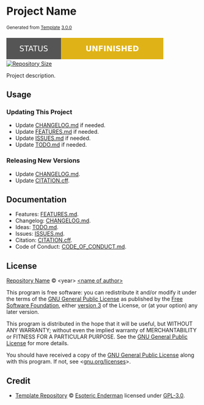 # Project Name

<sup>Generated from [Template][template] [3.0.0][template-version]</sup>

[![Project Status: Unfinished][status]][root] [![Repository Size][size]][root]

Project description.

## Usage

### Updating This Project

- Update [CHANGELOG.md][changelog] if needed.
- Update [FEATURES.md][features] if needed.
- Update [ISSUES.md][issues] if needed.
- Update [TODO.md][ideas] if needed.

### Releasing New Versions

- Update [CHANGELOG.md][changelog].
- Update [CITATION.cff][citation].

## Documentation

- Features: [FEATURES.md][features].
- Changelog: [CHANGELOG.md][changelog].
- Ideas: [TODO.md][ideas].
- Issues: [ISSUES.md][issues].
- Citation: [CITATION.cff][citation].
- Code of Conduct: [CODE_OF_CONDUCT.md][conduct].

## License

[Repository Name][root] &copy; \<year> [\<name of author>][author-website]

This program is free software: you can redistribute it and/or modify it under the terms of the [GNU General Public License][gpl-3.0] as published by the [Free Software Foundation][fsf], either [version 3][gpl-3.0] of the License, or (at your option) any later version.

This program is distributed in the hope that it will be useful, but WITHOUT ANY WARRANTY; without even the implied warranty of MERCHANTABILITY or FITNESS FOR A PARTICULAR PURPOSE. See the [GNU General Public License][gpl-3.0] for more details.

You should have received a copy of the [GNU General Public License][gpl-3.0] along with this program. If not, see <[gnu.org/licenses](https://www.gnu.org/licenses/)>.

## Credit

- [Template Repository][template] &copy; [Esoteric Enderman][template-author] licensed under [GPL-3.0][gpl-3.0].

<!-- Link aliases -->

[root]: ./

<!-- Links -->

<!-- Credit -->

<!-- This project -->

[author-website]: https://author.xyz

<!-- Template -->

[template]: https://github.com/esoterictemplates/template
[template-version]: https://github.com/esoterictemplates/template/tree/3.0.0
[template-author]: https://enderman.dev

<!-- Websites -->

[fsf]: https://www.fsf.org/

<!-- Files -->

[changelog]: ./CHANGELOG.md
[issues]: ./ISSUES.md
[features]: ./FEATURES.md
[ideas]: ./TODO.md
[citation]: ../CITATION.cff
[conduct]: ./CODE_OF_CONDUCT.md

<!-- Licenses -->

[gpl-3.0]: ../LICENSE

<!-- Badges -->

[status]: ../assets/images/badges/status/unfinished.svg
[size]: https://img.shields.io/github/repo-size/author/project?style=for-the-badge&logo=git&label=Repository%20size
